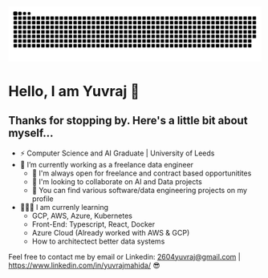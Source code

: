 
<!--- snake -->
<div align="center">
  <img  src="https://github.com/1999AZZAR/1999AZZAR/blob/main/resources/img/grid-snake.svg"
       alt="snake" /></a>
</div>
<!--h1 without bottom border-->


# Hello, I am Yuvraj 👋

## Thanks for stopping by. Here's a little bit about myself...


- ⚡ Computer Science and AI Graduate | University of Leeds
- 🔭 I’m currently working as a freelance data engineer
   - 👯 I'm always open for freelance and contract based opportunitites
   - 💬 I'm looking to collaborate on AI and Data projects
   - 🤘 You can find various software/data engineering projects on my profile
- 🧑🏻‍🏫 I am currenly learning
   - GCP, AWS, Azure, Kubernetes
   - Front-End: Typescript, React, Docker
   - Azure Cloud (Already worked with AWS & GCP)
   - How to architectect better data systems

Feel free to contact me by email or Linkedin: 2604yuvraj@gmail.com | https://www.linkedin.com/in/yuvrajmahida/ :sunglasses:

